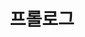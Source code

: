 ---
title: "프롤로그"
layout: single
categories: ETC
author_profile: true
sidebar_main: true
tag: ETC
toc: true
---